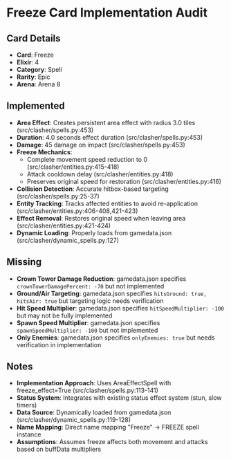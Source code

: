 # Freeze Card Implementation Audit

## Card Details
- **Card**: Freeze
- **Elixir**: 4
- **Category**: Spell
- **Rarity**: Epic
- **Arena**: Arena 8

## Implemented
- **Area Effect**: Creates persistent area effect with radius 3.0 tiles (src/clasher/spells.py:453)
- **Duration**: 4.0 seconds effect duration (src/clasher/spells.py:453)
- **Damage**: 45 damage on impact (src/clasher/spells.py:453)
- **Freeze Mechanics**:
  - Complete movement speed reduction to 0 (src/clasher/entities.py:415-418)
  - Attack cooldown delay (src/clasher/entities.py:418)
  - Preserves original speed for restoration (src/clasher/entities.py:416)
- **Collision Detection**: Accurate hitbox-based targeting (src/clasher/spells.py:25-37)
- **Entity Tracking**: Tracks affected entities to avoid re-application (src/clasher/entities.py:406-408,421-423)
- **Effect Removal**: Restores original speed when leaving area (src/clasher/entities.py:421-424)
- **Dynamic Loading**: Properly loads from gamedata.json (src/clasher/dynamic_spells.py:127)

## Missing
- **Crown Tower Damage Reduction**: gamedata.json specifies `crownTowerDamagePercent: -70` but not implemented
- **Ground/Air Targeting**: gamedata.json specifies `hitsGround: true, hitsAir: true` but targeting logic needs verification
- **Hit Speed Multiplier**: gamedata.json specifies `hitSpeedMultiplier: -100` but may not be fully implemented
- **Spawn Speed Multiplier**: gamedata.json specifies `spawnSpeedMultiplier: -100` but not implemented
- **Only Enemies**: gamedata.json specifies `onlyEnemies: true` but needs verification in implementation

## Notes
- **Implementation Approach**: Uses AreaEffectSpell with freeze_effect=True (src/clasher/spells.py:113-141)
- **Status System**: Integrates with existing status effect system (stun, slow timers)
- **Data Source**: Dynamically loaded from gamedata.json (src/clasher/dynamic_spells.py:119-128)
- **Name Mapping**: Direct name mapping "Freeze" → FREEZE spell instance
- **Assumptions**: Assumes freeze affects both movement and attacks based on buffData multipliers